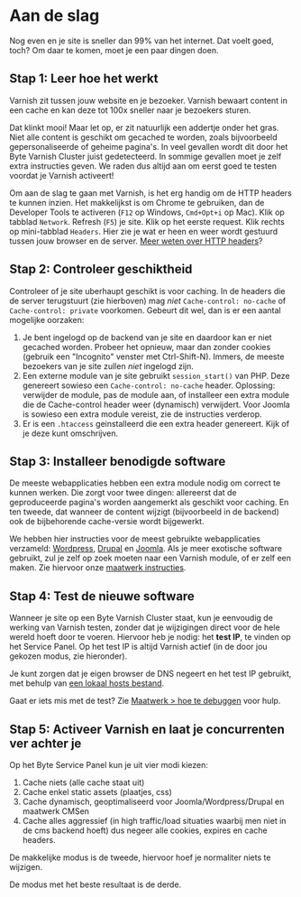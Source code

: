 # Aan de slag

Nog even en je site is sneller dan 99% van het internet. Dat voelt goed, toch? Om daar te komen, moet je een paar dingen doen. 

## Stap 1: Leer hoe het werkt

Varnish zit tussen jouw website en je bezoeker. Varnish bewaart content in een cache en kan deze tot 100x sneller naar je bezoekers sturen.

Dat klinkt mooi! Maar let op, er zit natuurlijk een addertje onder het gras. Niet alle content is geschikt om gecached te worden, zoals bijvoorbeeld gepersonaliseerde of geheime pagina's. In veel gevallen wordt dit door het Byte Varnish Cluster juist gedetecteerd. In sommige gevallen moet je zelf extra instructies geven. We raden dus altijd aan om eerst goed te testen voordat je Varnish activeert!

Om aan de slag te gaan met Varnish, is het erg handig om de HTTP headers te kunnen inzien. Het makkelijkst is om Chrome te gebruiken, dan de Developer Tools te activeren (```F12``` op Windows, ```Cmd+Opt+i``` op Mac). Klik op tabblad ```Network```. Refresh (```F5```) je site. Klik op het eerste request. Klik rechts op mini-tabblad ```Headers```. Hier zie je wat er heen en weer wordt gestuurd tussen jouw browser en de server. [Meer weten over HTTP headers](http://www.mobify.com/blog/beginners-guide-to-http-cache-headers/)?

## Stap 2: Controleer geschiktheid

Controleer of je site uberhaupt geschikt is voor caching. In de headers die de server terugstuurt (zie hierboven) mag *niet* ```Cache-control: no-cache``` of ```Cache-control: private``` voorkomen. Gebeurt dit wel, dan is er een aantal mogelijke oorzaken:

1. Je bent ingelogd op de backend van je site en daardoor kan er niet gecached worden. Probeer het opnieuw, maar dan zonder cookies (gebruik een "Incognito" venster met Ctrl-Shift-N). Immers, de meeste bezoekers van je site zullen _niet_ ingelogd zijn.
2. Een externe module van je site gebruikt ```session_start()``` van PHP. Deze genereert sowieso een ```Cache-control: no-cache``` header. Oplossing: verwijder de module, pas de module aan, of installeer een extra module die de Cache-control header weer (dynamisch) verwijdert. Voor Joomla is sowieso een extra module vereist, zie de instructies verderop.
3. Er is een ```.htaccess``` geinstalleerd die een extra header genereert. Kijk of je deze kunt omschrijven.

## Stap 3: Installeer benodigde software

De meeste webapplicaties hebben een extra module nodig om correct te kunnen werken. Die zorgt voor twee dingen: allereerst dat de geproduceerde pagina's worden aangemerkt als geschikt voor caching. En ten tweede, dat wanneer de content wijzigt (bijvoorbeeld in de backend) ook de bijbehorende cache-versie wordt bijgewerkt.

We hebben hier instructies voor de meest gebruikte webapplicaties verzameld: [Wordpress](wordpress.md), [Drupal](drupal.md) en [Joomla](joomla.md). Als je meer exotische software gebruikt, zul je zelf op zoek moeten naar een Varnish module, of er zelf een maken. Zie hiervoor onze [maatwerk instructies](custom.md).

## Stap 4: Test de nieuwe software

Wanneer je site op een Byte Varnish Cluster staat, kun je eenvoudig de werking van Varnish testen, zonder dat je wijzigingen direct voor de hele wereld hoeft door te voeren. Hiervoor heb je nodig: het **test IP**, te vinden op het Service Panel. Op het test IP is altijd Varnish actief (in de door jou gekozen modus, zie hieronder). 

Je kunt zorgen dat je eigen browser de DNS negeert en het test IP gebruikt, met behulp van [een lokaal hosts bestand](https://www.byte.nl/wiki/DNS#DNS_Caching).

Gaat er iets mis met de test? Zie [Maatwerk > hoe te debuggen](custom.md#debuggen) voor hulp.

## Stap 5: Activeer Varnish en laat je concurrenten ver achter je

Op het Byte Service Panel kun je uit vier modi kiezen:

1. Cache niets (alle cache staat uit)
1. Cache enkel static assets (plaatjes, css)
1. Cache dynamisch, geoptimaliseerd voor Joomla/Wordpress/Drupal en maatwerk CMSen
1. Cache alles aggressief (in high traffic/load situaties waarbij men niet in de cms backend hoeft) dus negeer alle cookies, expires en cache headers.

De makkelijke modus is de tweede, hiervoor hoef je normaliter niets te wijzigen.

De modus met het beste resultaat is de derde.

 
